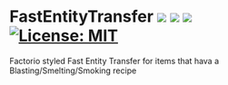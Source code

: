 # FastEntityTransfer <a href="https://www.curseforge.com/minecraft/mc-mods/fastentitytransfer"><img src="http://cf.way2muchnoise.eu/versions/828407.svg" style="max-width:100%;"></a> <a href="https://www.curseforge.com/minecraft/mc-mods/fastentitytransfer"><img src="https://cf.way2muchnoise.eu/828407.svg" style="max-width:100%;"></a>  <a href="https://modrinth.com/mod/fastentitytransfer"><img src="https://modrinth-utils.vercel.app/api/badge/downloads?id=inmPbeHN" style="max-width:100%;"></a> <a href="https://github.com/Christofmeg/FastEntityTransfer/blob/1.19.2/LICENSE"><img src="https://camo.githubusercontent.com/c561a9c3532b974b87754777c3f522d01987bd84e3ce6670c575204c50f46edf/68747470733a2f2f696d672e736869656c64732e696f2f62616467652f4c6963656e73652d4d49542d3232333066322e737667" alt="License: MIT" data-canonical-src="https://img.shields.io/badge/License-MIT-2230f2.svg" style="max-width: 100%;"></a>

 Factorio styled Fast Entity Transfer for items that hava a Blasting/Smelting/Smoking recipe
